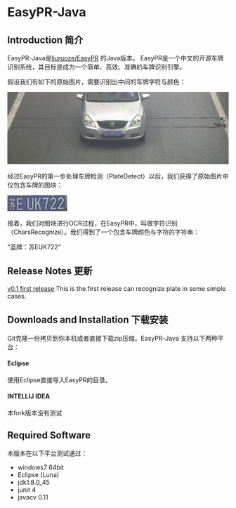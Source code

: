 EasyPR-Java
======

Introduction 简介
------------
EasyPR-Java是[liuruoze/EasyPR](https://github.com/liuruoze/EasyPR) 的Java版本。
EasyPR是一个中文的开源车牌识别系统，其目标是成为一个简单、高效、准确的车牌识别引擎。

假设我们有如下的原始图片，需要识别出中间的车牌字符与颜色：

![EasyPR 原始图片](src/main/resources/image/test_image/plate_recognize.jpg)

经过EasyPR的第一步处理车牌检测（PlateDetect）以后，我们获得了原始图片中仅包含车牌的图块：

![EasyPR 车牌](src/main/resources/image/test_image/chars_segment.jpg)

接着，我们对图块进行OCR过程，在EasyPR中，叫做字符识别（CharsRecognize）。我们得到了一个包含车牌颜色与字符的字符串：

“蓝牌：苏EUK722”
 
Release Notes 更新
------------
[v0.1 first release](https://github.com/mumu10/EasyPR-Java/releases)
This is the first release can recognize plate in some simple cases.

Downloads and Installation 下载安装
------------
Git克隆一份拷贝到你本机或者直接下载zip压缩。EasyPR-Java 支持以下两种平台：

#### Eclipse
使用Eclipse直接导入EasyPR的目录。

#### INTELLIJ IDEA
本fork版本没有测试

Required Software
------------
本版本在以下平台测试通过：
* windows7 64bit
* Eclipse (Luna)
* jdk1.8.0_45
* junit 4
* javacv 0.11


